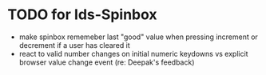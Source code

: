 # TODO for Ids-Spinbox

- make spinbox rememeber last "good" value when pressing
increment or decrement if a user has cleared it
- react to valid number changes on initial numeric keydowns
vs explicit browser value change event (re: Deepak's feedback)